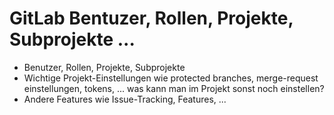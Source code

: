 # GitLab Bentuzer, Rollen, Projekte, Subprojekte ...

- Benutzer, Rollen, Projekte, Subprojekte
- Wichtige Projekt-Einstellungen wie protected branches, merge-request einstellungen, tokens, ... was kann man im Projekt sonst noch einstellen?
- Andere Features wie Issue-Tracking, Features, ...
